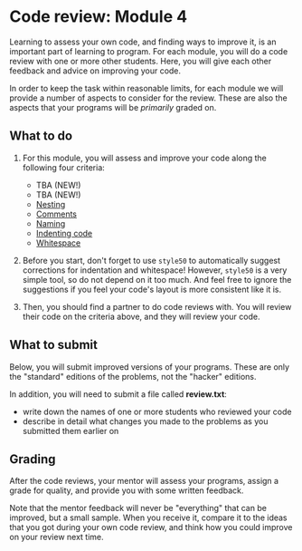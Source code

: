 # Code review: Module 4

Learning to assess your own code, and finding ways to improve it, is an important part of learning to program. For each module, you will do a code review with one or more other students. Here, you will give each other feedback and advice on improving your code.

In order to keep the task within reasonable limits, for each module we will provide a number of aspects to consider for the review. These are also the aspects that your programs will be *primarily* graded on.

## What to do

1. For this module, you will assess and improve your code along the following four criteria:

    - TBA (NEW!)
    - TBA (NEW!)
	- [Nesting](/quality/nesting)
    - [Comments](/quality/comments)
    - [Naming](/quality/naming)
    - [Indenting code](/quality/indentation)
    - [Whitespace](/quality/whitespace)

2. Before you start, don't forget to use `style50` to automatically suggest corrections for indentation and whitespace! However, `style50` is a very simple tool, so do not depend on it too much. And feel free to ignore the suggestions if you feel your code's layout is more consistent like it is.

3. Then, you should find a partner to do code reviews with. You will review their code on the criteria above, and they will review your code.

## What to submit

Below, you will submit improved versions of your programs. These are only the "standard" editions of the problems, not the "hacker" editions.

In addition, you will need to submit a file called **review.txt**:

- write down the names of one or more students who reviewed your code
- describe in detail what changes you made to the problems as you submitted them earlier on

## Grading

After the code reviews, your mentor will assess your programs, assign a grade for quality, and provide you with some written feedback.

Note that the mentor feedback will never be "everything" that can be improved, but a small sample. When you receive it, compare it to the ideas that you got during your own code review, and think how you could improve on your review next time.
